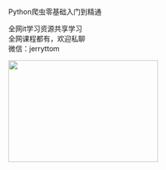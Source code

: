 Python爬虫零基础入门到精通

全网it学习资源共享学习<br>全网课程都有，欢迎私聊<br>微信：jerryttom<br>

<img decoding="async" class="aligncenter size-medium wp-image-44096" src="https://img.52fun.com/uploads/2021/09/1631326726-c81e728d9d4c2f6.png" alt="" width="300" height="204">